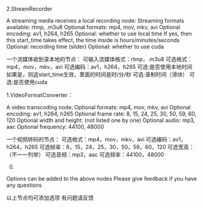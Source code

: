 2.StreamRecorder

A streaming media receives a local recording node:
Streaming formats available: rtmp, .m3u8
Optional formats: mp4, mov, mkv, avi
Optional encoding: av1, h264, h265
Optional: whether to use local time
If yes, then this start_time takes effect, the time inside is hours/minutes/seconds
Optional: recording time (slider)
Optional: whether to use cuda

一个流媒体收到录本地的节点：
可输入流媒体格式：rtmp，.m3u8
可选格式：mp4，mov，mkv，avi
可选编码：av1，h264，h265
可选:是否使用本地时间
     如果是，则这start_time生效，里面的时间是时/分/秒
可选:录制时间（滑块）
可选:是否使用cuda


1.VideoFormatConverter：

A video transcoding node:
Optional formats: mp4, mov, mkv, avi
Optional encoding: av1, h264, h265
Optional frame rate: 8, 15, 24, 25, 30, 50, 59, 60, 120
Optional width and height: (not listed one by one)
Optional audio: mp3, aac
Optional frequency: 44100, 48000

一个视频转码的节点：
可选格式：mp4，mov，mkv，avi
可选编码：av1，h264，h265
可选帧率：8，15，24，25，30，50，59，60，120
可选宽高：（不一一列举）
可选音频：mp3，aac
可选频率：44100，48000


0.
Options can be added to the above nodes
Please give feedback if you have any questions

以上节点均可添加选项
有问题请反馈
